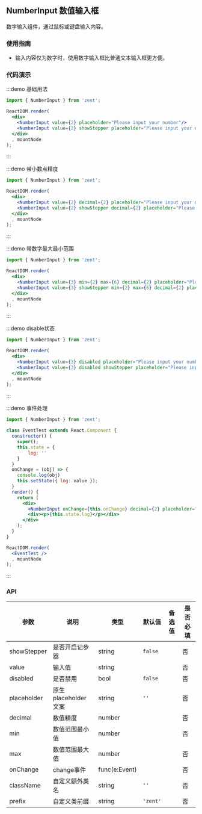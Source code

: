 ## NumberInput 数值输入框

数字输入组件，通过鼠标或键盘输入内容。

### 使用指南

- 输入内容仅为数字时，使用数字输入框比普通文本输入框更方便。

### 代码演示

:::demo 基础用法

```jsx
import { NumberInput } from 'zent';

ReactDOM.render(
  <div>
  	<NumberInput value={2} placeholder="Please input your number"/>
    <NumberInput value={2} showStepper placeholder="Please input your number"/>
  </div>
  , mountNode
);

```
:::

:::demo 带小数点精度

```jsx
import { NumberInput } from 'zent';

ReactDOM.render(
  <div>
    <NumberInput value={2} decimal={2} placeholder="Please input your number"/>
    <NumberInput value={2} showStepper decimal={2} placeholder="Please input your number"/>
  </div>
  , mountNode
);
```
:::

:::demo 带数字最大最小范围

```jsx
import { NumberInput } from 'zent';

ReactDOM.render(
  <div>
    <NumberInput value={3} min={2} max={6} decimal={2} placeholder="Please input your number"/>
    <NumberInput value={3} showStepper min={2} max={6} decimal={2} placeholder="Please input your number"/>
  </div>
  , mountNode
);
```
:::

:::demo disable状态

```jsx
import { NumberInput } from 'zent';

ReactDOM.render(
  <div>
    <NumberInput value={3} disabled placeholder="Please input your number"/>
    <NumberInput value={3} disabled showStepper placeholder="Please input your number"/>
  </div>
  , mountNode
);
```
:::

:::demo 事件处理

```jsx
import { NumberInput } from 'zent';

class EventTest extends React.Component {
  constructor() {
    super();
    this.state = {
        log: ''
    }
  }
  onChange = (obj) => {
  	console.log(obj)
  	this.setState({ log: value });
  }
  render() {
    return (
      <div>
        <NumberInput onChange={this.onChange} decimal={2} placeholder="Please input your number"/>
        <div><p>{this.state.log}</p></div>
      </div>
    );
  }
}

ReactDOM.render(
  <EventTest />
  , mountNode
);
```
:::


### API

| 参数           | 说明              | 类型            | 默认值      | 备选值                     | 是否必填 |
| ------------ | --------------- | ------------- | -------- | ----------------------- | ---- |
| showStepper  | 是否开启记步器         | string        | `false` |                        | 否    |
| value        | 输入值             | string        |          |                         | 否    |
| disabled     | 是否禁用            | bool          | `false`  |                         | 否    |
| placeholder  | 原生placeholder文案 | string        | `''`     |                         | 否    |
| decimal      | 数值精度            | number        |          |                         | 否    |
| min      | 数值范围最小值            | number        |          |                         | 否    |
| max      | 数值范围最大值            | number        |          |                         | 否    |
| onChange     | change事件        | func(e:Event) |          |                         | 否    |
| className    | 自定义额外类名        | string        | `''`     |                         | 否    |
| prefix       | 自定义类前缀         | string        | `'zent'` |                         | 否    |

<style>
.zent-number-input-wrapper {
  width: 200px;
  margin-bottom: 20px;
}
</style>
